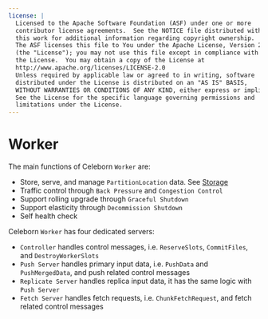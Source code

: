 ```yaml
---
license: |
  Licensed to the Apache Software Foundation (ASF) under one or more
  contributor license agreements.  See the NOTICE file distributed with
  this work for additional information regarding copyright ownership.
  The ASF licenses this file to You under the Apache License, Version 2.0
  (the "License"); you may not use this file except in compliance with
  the License.  You may obtain a copy of the License at
  http://www.apache.org/licenses/LICENSE-2.0
  Unless required by applicable law or agreed to in writing, software
  distributed under the License is distributed on an "AS IS" BASIS,
  WITHOUT WARRANTIES OR CONDITIONS OF ANY KIND, either express or implied.
  See the License for the specific language governing permissions and
  limitations under the License.
---
```


# Worker
The main functions of Celeborn `Worker` are:

- Store, serve, and manage `PartitionLocation` data. See [Storage](../../developers/storage)
- Traffic control through `Back Pressure` and `Congestion Control`
- Support rolling upgrade through `Graceful Shutdown`
- Support elasticity through `Decommission Shutdown`
- Self health check

Celeborn `Worker` has four dedicated servers:

- `Controller` handles control messages, i.e. `ReserveSlots`, `CommitFiles`, and `DestroyWorkerSlots`
- `Push Server` handles primary input data, i.e. `PushData` and `PushMergedData`, and push related control messages
- `Replicate Server` handles replica input data, it has the same logic with `Push Server`
- `Fetch Server` handles fetch requests, i.e. `ChunkFetchRequest`, and fetch related control messages